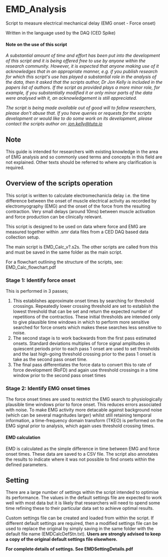 <h1>EMD_Analysis</h1>
<p>Script to measure electrical mechanical delay (EMG onset - Force onset)</p>
<p>Written in the language used by the DAQ (CED Spike)</p>

<h4>Note on the use of this script</h4>
<p><i>A substantial amount of time and effort has been put into the development of this script and it is being offered free to use by anyone within the research community. However, it is expected that anyone making use of it acknowledges that in an appropriate manner, e.g. if you publish research for which this script's use has played a substantial role in the analysis of the data, then it asked that the scripts author, Dr Jon Kelly is included in the papers list of authors. If the script as provided plays a more minor role, for example, if you substantially modified it or only minor parts of the data were analysed with it, an acknowledgement is still appreciated.</p>
<p>The script is being made available out of good will to fellow researchers, please don't abuse that.
If you have queries or requests for the scripts development or would like to do some work on its development, please contact the scripts author on: <a href=mailto:jon.kelly@tuta.io>jon.kelly@tuta.io</a></i></p>

<h2>Note</h2>
<p>This guide is intended for researchers with existing knowledge in the area of EMG analysis and so commonly used terms and concepts in this field are not explained. Other texts should be referred to where any clarification is required.</p>
     
<h2>Overview of the scripts operation</h2>
<p>This script is written to calculate electromechanicla delay i.e. the time difference between the onset of muscle electrical activity as recorded by electromyography (EMG) and the onset of the force from the resulting contraction. Very small delays (around 10ms) between muscle activation and force production can be clinically relevant.</p>

<p>This script is designed to be used on data where force and EMG are measured together within .smr data files from a CED DAQ based data collection setup.</p>

<p>The main script is EMD_Calc_v?.s2s. The other scripts are called from this and must be saved in the same folder as the main script.</p>

<p>For a flowchart outlining the structure of the scripts, see: EMD_Calc_flowchart.pdf</p>

<h3>Stage 1:  Identify force onset</h3>
This is performed in 3 passes;
<ol>
     <li>This establishes approximate onset times by searching for threshold crossings. Repeatedly lower crossing threshold are set to establish the lowest threshold that can be set and return the expected number of repetitions of the contractios. These initial thresholds are intended only to give plausible time windows in which to perform more sensitive searched for force onsets which makes these searches less sensitive to noise.</li>
     <li>The second stage is to work backwards from the first pass estimated onsets. Standard deviations multiples of force signal amplitudes in quiescent periods prior to each pass 1 onset are used to set thresholds and the last high-going threshold crossing prior to the pass 1 onset is take as the second pass onset time.</li>
     <li>The final pass differentiates the force data to convert this to rate of force development (RoFD) and again use threshold crossings in a time window prior to the second pass onset times</li>
</ol>

<h3>Stage 2: Identify EMG onset times</h3>
<p>The force onset times are used to restrict the EMG search to physiologically plausible time windows prior to force onset. This reduces errors associated with noise. To make EMG activity more detacable against background noise (which can be several magnitudes larger) whilst still retaining temporal information, a time-frequency domain transform (TKEO) is performed on the EMG signal prior to analysis, which again uses threshold crossing times.</p>

<h4>EMD calculation</h4>
<p>EMD is calculated as the simple difference in time between EMG and force onset times. These data are saved to a CSV file. The script also annotates the results to indicate where it was not possible to find onsets within the defined parameters.</p>

<h2>Setting</h2>
<p>There are a large number of settings within the script intended to optimise its performance. The values in the default settings file are expected to work well with most data but it is likely that researchers will need to spend some time refining these to their particular data set to achieve optimal results.</p>
<p>Custom settings file can be created and loaded from within the script. If different default settings are required, then a modified settings file can be used to replace the original by simply saving in the same folder with the default file name (EMDCalcDefStn.txt). <b>Users are strongly advised to keep a copy of the original default settings file elsewhere.</b></p>

<p><b>For complete details of settings. See EMDSettingDetails.pdf</b></p>
